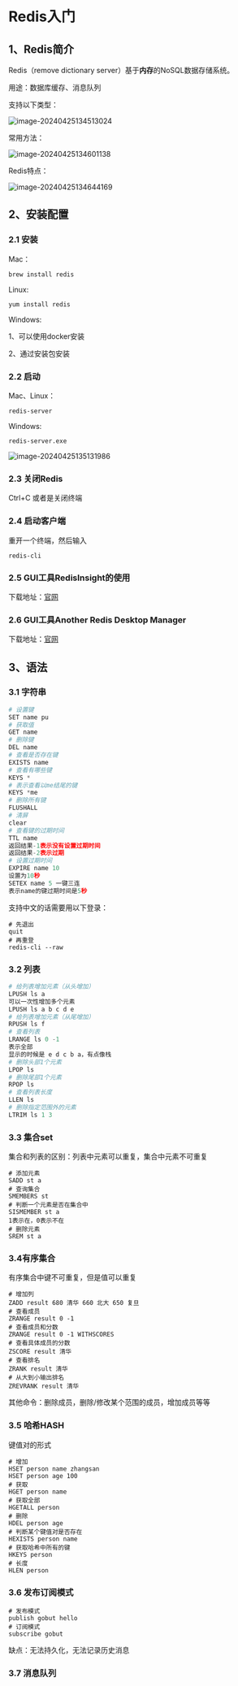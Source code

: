 # Redis入门

## 1、Redis简介

Redis（remove dictionary server）基于**内存**的NoSQL数据存储系统。

用途：数据库缓存、消息队列

支持以下类型：

![image-20240425134513024](/assets/image-20240425134513024-4023972.png)

常用方法：

![image-20240425134601138](/Users/pu/Desktop/Redis入门/assets/image-20240425134601138-4023965.png)

Redis特点：

![image-20240425134644169](/Users/pu/Desktop/Redis入门/assets/image-20240425134644169.png)

## 2、安装配置

### 2.1 安装

Mac：

```
brew install redis
```

Linux:

```
yum install redis
```

Windows:

1、可以使用docker安装

2、通过安装包安装

### 2.2  启动

Mac、Linux：

```
redis-server
```

Windows:

```
redis-server.exe
```

![image-20240425135131986](/Users/pu/Desktop/Redis入门/assets/image-20240425135131986-4024294.png)

### 2.3 关闭Redis

Ctrl+C 或者是关闭终端

### 2.4 启动客户端

重开一个终端，然后输入

```
redis-cli
```

### 2.5 GUI工具RedisInsight的使用

下载地址：[官网](https://redis.io/insight/#insight-form)

### 2.6 GUI工具Another Redis Desktop Manager

下载地址：[官网](https://goanother.com/cn/#download)

## 3、语法

### 3.1 字符串

```python
# 设置键
SET name pu
# 获取值
GET name
# 删除键
DEL name
# 查看是否存在键
EXISTS name
# 查看有哪些键
KEYS *
# 表示查看以me结尾的键
KEYS *me 
# 删除所有键
FLUSHALL
# 清屏
clear
# 查看键的过期时间
TTL name
返回结果-1表示没有设置过期时间 
返回结果-2表示过期 
# 设置过期时间
EXPIRE name 10
设置为10秒
SETEX name 5 一键三连
表示name的键过期时间是5秒
```

支持中文的话需要用以下登录：

```
# 先退出
quit
# 再重登
redis-cli --raw
```

### 3.2 列表

```python
# 给列表增加元素（从头增加）
LPUSH ls a
可以一次性增加多个元素
LPUSH ls a b c d e
# 给列表增加元素（从尾增加）
RPUSH ls f
# 查看列表
LRANGE ls 0 -1
表示全部
显示的时候是 e d c b a，有点像栈
# 删除头部1个元素
LPOP ls
# 删除尾部1个元素
RPOP ls
# 查看列表长度
LLEN ls
# 删除指定范围外的元素
LTRIM ls 1 3
```

### 3.3 集合set

集合和列表的区别：列表中元素可以重复，集合中元素不可重复

```
# 添加元素
SADD st a
# 查询集合
SMEMBERS st
# 判断一个元素是否在集合中
SISMEMBER st a
1表示在，0表示不在
# 删除元素
SREM st a
```

### 3.4有序集合

有序集合中键不可重复，但是值可以重复

```
# 增加列
ZADD result 680 清华 660 北大 650 复旦
# 查看成员  
ZRANGE result 0 -1
# 查看成员和分数
ZRANGE result 0 -1 WITHSCORES
# 查看具体成员的分数
ZSCORE result 清华
# 查看排名
ZRANK result 清华
# 从大到小输出排名
ZREVRANK result 清华
```

其他命令：删除成员，删除/修改某个范围的成员，增加成员等等

### 3.5 哈希HASH

键值对的形式

```
# 增加
HSET person name zhangsan
HSET person age 100
# 获取
HGET person name
# 获取全部
HGETALL person
# 删除
HDEL person age
# 判断某个键值对是否存在
HEXISTS person name
# 获取哈希中所有的键
HKEYS person
# 长度
HLEN person
```

### 3.6 发布订阅模式

```
# 发布模式
publish gobut hello
# 订阅模式
subscribe gobut
```

缺点：无法持久化，无法记录历史消息

### 3.7 消息队列

